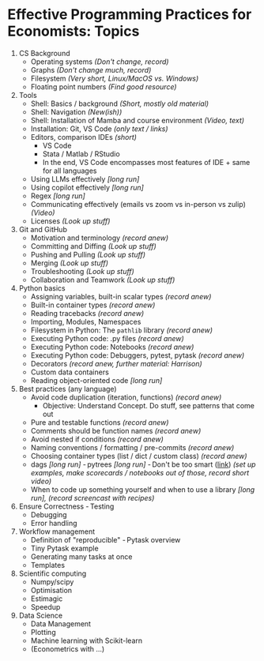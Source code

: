 # Effective Programming Practices for Economists: Topics

1. CS Background
   - Operating systems _(Don't change, record)_
   - Graphs _(Don't change much, record)_
   - Filesystem _(Very short, Linux/MacOS vs. Windows)_
   - Floating point numbers _(Find good resource)_
1. Tools
   - Shell: Basics / background _(Short, mostly old material)_
   - Shell: Navigation _(New(ish))_
   - Shell: Installation of Mamba and course environment _(Video, text)_
   - Installation: Git, VS Code _(only text / links)_
   - Editors, comparison IDEs _(short)_
     - VS Code
     - Stata / Matlab / RStudio
     - In the end, VS Code encompasses most features of IDE + same for all languages
   - Using LLMs effectively _\[long run\]_
   - Using copilot effectively _\[long run\]_
   - Regex _\[long run\]_
   - Communicating effectively (emails vs zoom vs in-person vs zulip) _(Video)_
   - Licenses _(Look up stuff)_
1. Git and GitHub
   - Motivation and terminology _(record anew)_
   - Committing and Diffing _(Look up stuff)_
   - Pushing and Pulling _(Look up stuff)_
   - Merging _(Look up stuff)_
   - Troubleshooting _(Look up stuff)_
   - Collaboration and Teamwork _(Look up stuff)_
1. Python basics
   - Assigning variables, built-in scalar types _(record anew)_
   - Built-in container types _(record anew)_
   - Reading tracebacks _(record anew)_
   - Importing, Modules, Namespaces
   - Filesystem in Python: The `pathlib` library _(record anew)_
   - Executing Python code: .py files _(record anew)_
   - Executing Python code: Notebooks _(record anew)_
   - Executing Python code: Debuggers, pytest, pytask _(record anew)_
   - Decorators _(record anew, further material: Harrison)_
   - Custom data containers
   - Reading object-oriented code _\[long run\]_
1. Best practices (any language)
   - Avoid code duplication (iteration, functions) _(record anew)_
     - Objective: Understand Concept. Do stuff, see patterns that come out
   - Pure and testable functions _(record anew)_
   - Comments should be function names _(record anew)_
   - Avoid nested if conditions _(record anew)_
   - Naming conventions / formatting / pre-commits _(record anew)_
   - Choosing container types (list / dict / custom class) _(record anew)_
   - dags _\[long run\]_ - pytrees _\[long run\]_ - Don't be too smart
     ([link](https://hackernoon.com/why-senior-devs-write-dumb-code-and-how-to-spot-a-junior-from-a-mile-away-27fa263b101a))
     _(set up examples, make scorecards / notebooks out of those, record short video)_
   - When to code up something yourself and when to use a library _\[long run\], (record
     screencast with recipes)_
1. Ensure Correctness - Testing
   - Debugging
   - Error handling
1. Workflow management
   - Definition of "reproducible" - Pytask overview
   - Tiny Pytask example
   - Generating many tasks at once
   - Templates
1. Scientific computing
   - Numpy/scipy
   - Optimisation
   - Estimagic
   - Speedup
1. Data Science
   - Data Management
   - Plotting
   - Machine learning with Scikit-learn
   - (Econometrics with ...)
